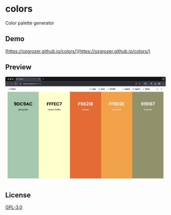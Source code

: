 # colors

Color palette generator

## Demo

[https://ozgrozer.github.io/colors/](https://ozgrozer.github.io/colors/)

## Preview

<img src="./preview/Screenshot 2024-07-01 at 12.26.22 AM.png" alt="" width="600" />

## License

[GPL-3.0](./license)
